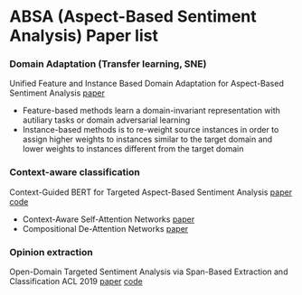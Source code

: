 # ABSA (Aspect-Based Sentiment Analysis) Paper list

### Domain Adaptation (Transfer learning, SNE)

Unified Feature and Instance Based Domain Adaptation for Aspect-Based Sentiment Analysis [paper](https://aclanthology.org/2020.emnlp-main.572.pdf)
- Feature-based methods learn a domain-invariant representation with autiliary tasks or domain adversarial learning
- Instance-based methods is to re-weight source instances in order to assign higher weights to instances similar to the target domain and lower weights to instances different from the target domain

### Context-aware classification
Context-Guided BERT for Targeted Aspect-Based Sentiment Analysis [paper](https://arxiv.org/pdf/2010.07523.pdf) [code](https://github.com/frankaging/Quasi-Attention-ABSA)
- Context-Aware Self-Attention Networks [paper](https://arxiv.org/pdf/1902.05766.pdf)
- Compositional De-Attention Networks [paper](https://papers.nips.cc/paper/2019/file/16fc18d787294ad5171100e33d05d4e2-Paper.pdf)


### Opinion extraction
Open-Domain Targeted Sentiment Analysis via Span-Based Extraction and Classification ACL 2019
[paper](https://aclanthology.org/P19-1051.pdf) [code](https://github.com/huminghao16/SpanABSA)

